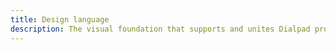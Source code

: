 ```yaml
---
title: Design language
description: The visual foundation that supports and unites Dialpad products.
---
```


<overview :pages="$page.enhancedFrontmatter" base-path="design" />
